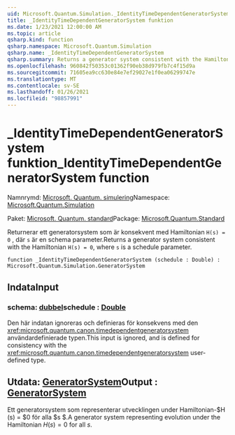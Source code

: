 ```yaml
---
uid: Microsoft.Quantum.Simulation._IdentityTimeDependentGeneratorSystem
title: _IdentityTimeDependentGeneratorSystem funktion
ms.date: 1/23/2021 12:00:00 AM
ms.topic: article
qsharp.kind: function
qsharp.namespace: Microsoft.Quantum.Simulation
qsharp.name: _IdentityTimeDependentGeneratorSystem
qsharp.summary: Returns a generator system consistent with the Hamiltonian `H(s) = 0`, where `s` is a schedule parameter.
ms.openlocfilehash: 960842f50353c01362f90eb38d979fb7c4f15d9a
ms.sourcegitcommit: 71605ea9cc630e84e7ef29027e1f0ea06299747e
ms.translationtype: MT
ms.contentlocale: sv-SE
ms.lasthandoff: 01/26/2021
ms.locfileid: "98857991"
---
```

# <a name="_identitytimedependentgeneratorsystem-function"></a><span data-ttu-id="19b7e-102">_IdentityTimeDependentGeneratorSystem funktion</span><span class="sxs-lookup"><span data-stu-id="19b7e-102">_IdentityTimeDependentGeneratorSystem function</span></span>

<span data-ttu-id="19b7e-103">Namnrymd: [Microsoft. Quantum. simulering](xref:Microsoft.Quantum.Simulation)</span><span class="sxs-lookup"><span data-stu-id="19b7e-103">Namespace: [Microsoft.Quantum.Simulation](xref:Microsoft.Quantum.Simulation)</span></span>

<span data-ttu-id="19b7e-104">Paket: [Microsoft. Quantum. standard](https://nuget.org/packages/Microsoft.Quantum.Standard)</span><span class="sxs-lookup"><span data-stu-id="19b7e-104">Package: [Microsoft.Quantum.Standard](https://nuget.org/packages/Microsoft.Quantum.Standard)</span></span>


<span data-ttu-id="19b7e-105">Returnerar ett generatorsystem som är konsekvent med Hamiltonian `H(s) = 0` , där `s` är en schema parameter.</span><span class="sxs-lookup"><span data-stu-id="19b7e-105">Returns a generator system consistent with the Hamiltonian `H(s) = 0`, where `s` is a schedule parameter.</span></span>

```qsharp
function _IdentityTimeDependentGeneratorSystem (schedule : Double) : Microsoft.Quantum.Simulation.GeneratorSystem
```


## <a name="input"></a><span data-ttu-id="19b7e-106">Indata</span><span class="sxs-lookup"><span data-stu-id="19b7e-106">Input</span></span>

### <a name="schedule--double"></a><span data-ttu-id="19b7e-107">schema: [dubbel](xref:microsoft.quantum.lang-ref.double)</span><span class="sxs-lookup"><span data-stu-id="19b7e-107">schedule : [Double](xref:microsoft.quantum.lang-ref.double)</span></span>

<span data-ttu-id="19b7e-108">Den här indatan ignoreras och definieras för konsekvens med den <xref:microsoft.quantum.canon.timedependentgeneratorsystem> användardefinierade typen.</span><span class="sxs-lookup"><span data-stu-id="19b7e-108">This input is ignored, and is defined for consistency with the <xref:microsoft.quantum.canon.timedependentgeneratorsystem> user-defined type.</span></span>



## <a name="output--generatorsystem"></a><span data-ttu-id="19b7e-109">Utdata: [GeneratorSystem](xref:Microsoft.Quantum.Simulation.GeneratorSystem)</span><span class="sxs-lookup"><span data-stu-id="19b7e-109">Output : [GeneratorSystem](xref:Microsoft.Quantum.Simulation.GeneratorSystem)</span></span>

<span data-ttu-id="19b7e-110">Ett generatorsystem som representerar utvecklingen under Hamiltonian-$H (s) = $0 för alla $s $.</span><span class="sxs-lookup"><span data-stu-id="19b7e-110">A generator system representing evolution under the Hamiltonian $H(s) = 0$ for all $s$.</span></span>